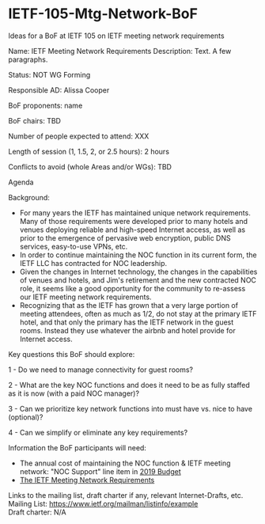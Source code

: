 # IETF-105-Mtg-Network-BoF
Ideas for a BoF at IETF 105 on IETF meeting network requirements

Name: IETF Meeting Network Requirements
Description: Text. A few paragraphs. 

Status: NOT WG Forming 

Responsible AD: Alissa Cooper 

BoF proponents: name <email>

BoF chairs: TBD 

Number of people expected to attend: XXX 

Length of session (1, 1.5, 2, or 2.5 hours): 2 hours 

Conflicts to avoid (whole Areas and/or WGs): TBD 

Agenda 

Background: 
- For many years the IETF has maintained unique network requirements. Many of those requirements were developed prior to many hotels and venues deploying reliable and high-speed Internet access, as well as prior to the emergence of pervasive web encryption, public DNS services, easy-to-use VPNs, etc. 
- In order to continue maintaining the NOC function in its current form, the IETF LLC has contracted for NOC leadership.
- Given the changes in Internet technology, the changes in the capabilities of venues and hotels, and Jim's retirement and the new contracted NOC role, it seems like a good opportunity for the community to re-assess our IETF meeting network requirements.
- Recognizing that as the IETF has grown that a very large portion of meeting attendees, often as much as 1/2, do not stay at the primary IETF hotel, and that only the primary has the IETF network in the guest rooms.  Instead they use whatever the airbnb and hotel provide for Internet access.

Key questions this BoF should explore:

1 - Do we need to manage connectivity for guest rooms? 

2 - What are the key NOC functions and does it need to be as fully staffed as it is now (with a paid NOC manager)?

3 - Can we prioritize key network functions into must have vs. nice to have (optional)?

4 - Can we simplify or eliminate any key requirements?

Information the BoF participants will need:
- The annual cost of maintaining the NOC function & IETF meeting network: "NOC Support" line item in [2019 Budget](https://www.ietf.org/documents/246/IETF_2019_Budget_Public_2018-12-19.pdf)
- [The IETF Meeting Network Requirements](https://www.ietf.org/how/meetings/admin/meeting-network-requirements/)

Links to the mailing list, draft charter if any, relevant Internet-Drafts, etc. \
Mailing List: https://www.ietf.org/mailman/listinfo/example \
Draft charter: N/A
